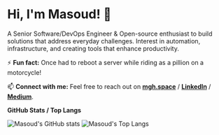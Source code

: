 # Hi, I'm Masoud! 👋

A Senior Software/DevOps Engineer & Open-source enthusiast to build solutions that address everyday challenges.
Interest in automation, infrastructure, and creating tools that enhance productivity.

⚡ **Fun fact:** Once had to reboot a server while riding as a pillion on a motorcycle!

📫 **Connect with me:** Feel free to reach out on **[mgh.space](https://mgh.space)** / **[LinkedIn](https://linkedin.com/in/msudgh)** / **[Medium](https://medium.com/@masoudghorbani)**.

**GitHub Stats / Top Langs**

![Masoud's GitHub stats](https://github-readme-stats.vercel.app/api?username=msudgh&show_icons=true&border_color=2e4058)
![Masoud's Top Langs](https://github-readme-stats.vercel.app/api/top-langs/?username=msudgh&show_icons=true&border_color=2e4058&layout=compact)
